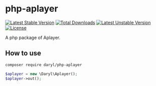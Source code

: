 # php-aplayer

[![Latest Stable Version](https://poser.pugx.org/daryl/php-aplayer/v/stable)](https://packagist.org/packages/daryl/php-aplayer)
[![Total Downloads](https://poser.pugx.org/daryl/php-aplayer/downloads)](https://packagist.org/packages/daryl/php-aplayer)
[![Latest Unstable Version](https://poser.pugx.org/daryl/php-aplayer/v/unstable)](https://packagist.org/packages/daryl/php-aplayer)
[![License](https://poser.pugx.org/daryl/php-aplayer/license)](https://packagist.org/packages/daryl/php-aplayer)

A php package of Aplayer.

## How to use

```bash
composer require daryl/php-aplayer
```

```php
$aplayer = new \Daryl\Aplayer();
$aplayer->out();
```